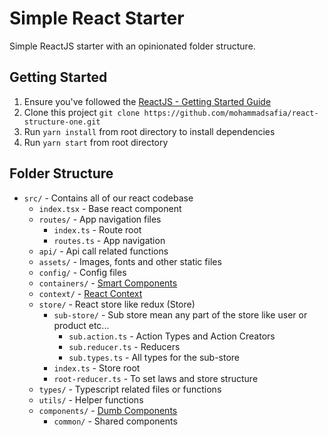 # Simple React Starter

Simple ReactJS starter with an opinionated folder structure.

## Getting Started

1. Ensure you've followed the [ReactJS - Getting Started Guide](https://reactjs.org/docs/getting-started.html)
1. Clone this project `git clone https://github.com/mohammadsafia/react-structure-one.git`
1. Run `yarn install` from root directory to install dependencies
1. Run `yarn start` from root directory

## Folder Structure

- `src/` - Contains all of our react codebase
  - `index.tsx` - Base react component
  - `routes/` - App navigation files
    - `index.ts` - Route root
    - `routes.ts` - App navigation
  - `api/` - Api call related functions
  - `assets/` - Images, fonts and other static files
  - `config/` - Config files
  - `containers/` - [Smart Components](https://medium.com/@thejasonfile/dumb-components-and-smart-components-e7b33a698d43)
  - `context/` - [React Context](https://reactjs.org/docs/context.html)
  - `store/` - React store like redux (Store)
    - `sub-store/` - Sub store mean any part of the store like user or product etc...
      - `sub.action.ts` - Action Types and Action Creators
      - `sub.reducer.ts` - Reducers
      - `sub.types.ts` - All types for the sub-store
    - `index.ts` - Store root
    - `root-reducer.ts` - To set laws and store structure
  - `types/` - Typescript related files or functions
  - `utils/` - Helper functions
  - `components/` - [Dumb Components](https://medium.com/@thejasonfile/dumb-components-and-smart-components-e7b33a698d43)
    - `common/` - Shared components
